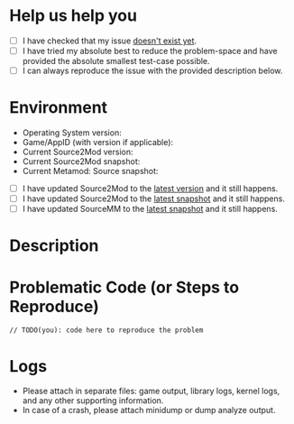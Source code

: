 # Help us help you
  - [ ] I have checked that my issue [doesn't exist yet](https://github.com/alliedmodders/source2mod/issues).
  - [ ] I have tried my absolute best to reduce the problem-space and have provided the absolute smallest test-case possible.
  - [ ] I can always reproduce the issue with the provided description below.

# Environment
  * Operating System version: 
  * Game/AppID (with version if applicable): 
  * Current Source2Mod version: 
  * Current Source2Mod snapshot: 
  * Current Metamod: Source snapshot:
  - [ ] I have updated Source2Mod to the [latest version](https://www.sourcemod.net/downloads.php) and it still happens.
  - [ ] I have updated Source2Mod to the [latest snapshot](https://www.sourcemod.net/downloads.php?branch=dev) and it still happens.
  - [ ] I have updated SourceMM to the [latest snapshot](https://sourcemm.net/downloads.php?branch=dev) and it still happens.

# Description


# Problematic Code (or Steps to Reproduce)
  ```
  // TODO(you): code here to reproduce the problem
  ```

# Logs
* Please attach in separate files: game output, library logs, kernel logs, and any other supporting information.
* In case of a crash, please attach minidump or dump analyze output.
